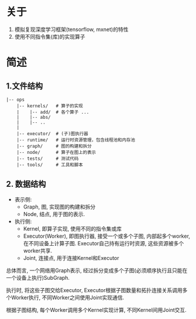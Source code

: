 # 关于
1. 模拟复现深度学习框架(tensorflow, mxnet)的特性
2. 使用不同指令集(库)的实现算子


# 简述
## 1.文件结构
```
|-- ops
    |-- kernels/   # 算子的实现
    |    |-- add/  # 各个算子 ...
    |    |-- abs/
    |    |-- ..
    |  
    |-- executor/  # (子)图执行器
    |-- runtime/   # 运行时资源管理，包含线程池和内存池
    |-- graph/     # 图的构建和拆分
    |-- node/      # 算子在图上的表示
    |-- tests/     # 测试代码
    |-- tools/     # 工具和脚本

```

## 2. 数据结构
* 表示侧:
    * Graph, 图, 实现图的构建和拆分
    * Node, 结点, 用于图的表示.
* 执行侧:
    * Kernel, 即算子实现, 使用不同的指令集或库
    * Executor(Worker), 即图执行器, 接受一个或多个子图, 内部起多个worker, 在不同设备上计算子图. Executor自己持有运行时资源, 这些资源被多个worker共享.
    * Joint, 连接点, 用于连接Kernel和Executor

总体而言, 一个网络用Graph表示, 经过拆分变成多个子图(必须顺序执行且只能在一个设备上执行)SubGraph.

执行时, 将这些子图交给Executor, Executor根据子图数量和拓扑连接关系调用多个Worker执行, 不同Worker之间使用Joint实现通信.

根据子图结构, 每个Worker调用多个Kernel实现计算, 不同Kernel间用Joint交互.
